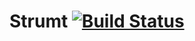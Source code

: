 Strumt [![Build Status](https://travis-ci.org/antham/strumt.svg?branch=master)](https://travis-ci.org/antham/strumt)
=======
